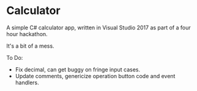 # Calculator  
A simple C# calculator app, written in Visual Studio 2017 as part of a four hour hackathon.  

It's a bit of a mess.  
  
To Do:
 - Fix decimal, can get buggy on fringe input cases.
 - Update comments, genericize operation button code and event handlers.
